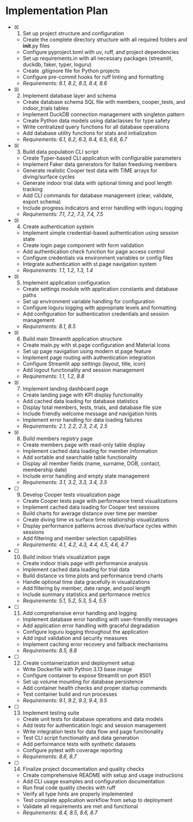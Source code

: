 # Implementation Plan

- [x] 1. Set up project structure and configuration





  - Create the complete directory structure with all required folders and __init__.py files
  - Configure pyproject.toml with uv, ruff, and project dependencies
  - Set up requirements.in with all necessary packages (streamlit, duckdb, faker, typer, loguru)
  - Create .gitignore file for Python projects
  - Configure pre-commit hooks for ruff linting and formatting
  - _Requirements: 8.1, 8.2, 8.3, 8.4, 8.6_

- [x] 2. Implement database layer and schema






  - Create database schema SQL file with members, cooper_tests, and indoor_trials tables
  - Implement DuckDB connection management with singleton pattern
  - Create Python data models using dataclasses for type safety
  - Write centralized query functions for all database operations
  - Add database utility functions for stats and initialization
  - _Requirements: 6.1, 6.2, 6.3, 6.4, 6.5, 6.6, 6.7_

- [x] 3. Build data population CLI script



  - Create Typer-based CLI application with configurable parameters
  - Implement Faker data generators for Italian freediving members
  - Generate realistic Cooper test data with TIME arrays for diving/surface cycles
  - Generate indoor trial data with optional timing and pool length tracking
  - Add CLI commands for database management (clear, validate, export schema)
  - Include progress indicators and error handling with loguru logging
  - _Requirements: 7.1, 7.2, 7.3, 7.4, 7.5_

- [x] 4. Create authentication system





  - Implement simple credential-based authentication using session state
  - Create login page component with form validation
  - Add authentication check function for page access control
  - Configure credentials via environment variables or config files
  - Integrate authentication with st.page navigation system
  - _Requirements: 1.1, 1.2, 1.3, 1.4_

- [x] 5. Implement application configuration

  - Create settings module with application constants and database paths
  - Set up environment variable handling for configuration
  - Configure loguru logging with appropriate levels and formatting
  - Add configuration for authentication credentials and session management
  - _Requirements: 8.1, 8.5_

- [x] 6. Build main Streamlit application structure



  - Create main.py with st.page configuration and Material Icons
  - Set up page navigation using modern st.page feature
  - Implement page routing with authentication integration
  - Configure Streamlit app settings (layout, title, icon)
  - Add logout functionality and session management
  - _Requirements: 1.1, 1.2, 8.8_

- [x] 7. Implement landing dashboard page










  - Create landing page with KPI display functionality
  - Add cached data loading for database statistics
  - Display total members, tests, trials, and database file size
  - Include friendly welcome message and navigation hints
  - Implement error handling for data loading failures
  - _Requirements: 2.1, 2.2, 2.3, 2.4, 2.5_

- [x] 8. Build members registry page



  - Create members page with read-only table display
  - Implement cached data loading for member information
  - Add sortable and searchable table functionality
  - Display all member fields (name, surname, DOB, contact, membership date)
  - Include error handling and empty state management
  - _Requirements: 3.1, 3.2, 3.3, 3.4, 3.5_

- [ ] 9. Develop Cooper tests visualization page
  - Create Cooper tests page with performance trend visualizations
  - Implement cached data loading for Cooper test sessions
  - Build charts for average distance over time per member
  - Create diving time vs surface time relationship visualizations
  - Display performance patterns across dive/surface cycles within sessions
  - Add filtering and member selection capabilities
  - _Requirements: 4.1, 4.2, 4.3, 4.4, 4.5, 4.6, 4.7_

- [ ] 10. Build indoor trials visualization page
  - Create indoor trials page with performance analysis
  - Implement cached data loading for trial data
  - Build distance vs time plots and performance trend charts
  - Handle optional time data gracefully in visualizations
  - Add filtering by member, date range, and pool length
  - Include summary statistics and performance metrics
  - _Requirements: 5.1, 5.2, 5.3, 5.4, 5.5_

- [ ] 11. Add comprehensive error handling and logging
  - Implement database error handling with user-friendly messages
  - Add application error handling with graceful degradation
  - Configure loguru logging throughout the application
  - Add input validation and security measures
  - Implement caching error recovery and fallback mechanisms
  - _Requirements: 8.5, 8.8_

- [ ] 12. Create containerization and deployment setup
  - Write Dockerfile with Python 3.13 base image
  - Configure container to expose Streamlit on port 8501
  - Set up volume mounting for database persistence
  - Add container health checks and proper startup commands
  - Test container build and run processes
  - _Requirements: 9.1, 9.2, 9.3, 9.4, 9.5_

- [ ] 13. Implement testing suite
  - Create unit tests for database operations and data models
  - Add tests for authentication logic and session management
  - Write integration tests for data flow and page functionality
  - Test CLI script functionality and data generation
  - Add performance tests with synthetic datasets
  - Configure pytest with coverage reporting
  - _Requirements: 8.6, 8.7_

- [ ] 14. Finalize project documentation and quality checks
  - Create comprehensive README with setup and usage instructions
  - Add CLI usage examples and configuration documentation
  - Run final code quality checks with ruff
  - Verify all type hints are properly implemented
  - Test complete application workflow from setup to deployment
  - Validate all requirements are met and functional
  - _Requirements: 8.4, 8.5, 8.6, 8.7_
